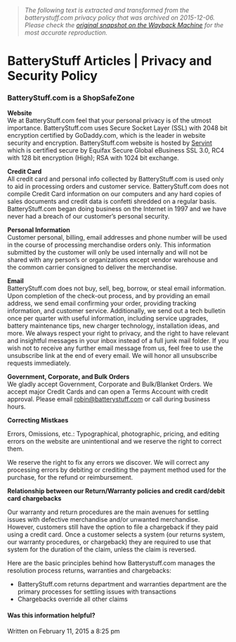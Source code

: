 > *The following text is extracted and transformed from the batterystuff.com privacy policy that was archived on 2015-12-06. Please check the [original snapshot on the Wayback Machine](https://web.archive.org/web/20151206104646id_/http%3A//www.batterystuff.com/kb/policies-and-procedures/privacy-and-security-guarantee.html) for the most accurate reproduction.*

# BatteryStuff Articles | Privacy and Security Policy

[](https://web.archive.org/images/knowledge-base/Privacy-Security-Policy.jpg)

### BatteryStuff.com is a ShopSafeZone

**Website**  
We at BatteryStuff.com feel that your personal privacy is of the utmost importance. BatteryStuff.com uses Secure Socket Layer (SSL) with 2048 bit encryption certified by GoDaddy.com, which is the leader in website security and encryption. BatteryStuff.com website is hosted by [Servint](https://www.servint.net/) which is certified secure by Equifax Secure Global eBusiness SSL 3.0, RC4 with 128 bit encryption (High); RSA with 1024 bit exchange.

**Credit Card**  
All credit card and personal info collected by BatteryStuff.com is used only to aid in processing orders and customer service. BatteryStuff.com does not compile Credit Card information on our computers and any hard copies of sales documents and credit data is confetti shredded on a regular basis. BatteryStuff.com began doing business on the Internet in 1997 and we have never had a breach of our customer’s personal security.

**Personal Information**  
Customer personal, billing, email addresses and phone number will be used in the course of processing merchandise orders only. This information submitted by the customer will only be used internally and will not be shared with any person’s or organizations except vendor warehouse and the common carrier consigned to deliver the merchandise.

**Email**  
BatteryStuff.com does not buy, sell, beg, borrow, or steal email information. Upon completion of the check-out process, and by providing an email address, we send email confirming your order, providing tracking information, and customer service. Additionally, we send out a tech bulletin once per quarter with useful information, including service upgrades, battery maintenance tips, new charger technology, installation ideas, and more. We always respect your right to privacy, and the right to have relevant and insightful messages in your inbox instead of a full junk mail folder. If you wish not to receive any further email message from us, feel free to use the unsubscribe link at the end of every email. We will honor all unsubscribe requests immediately.

**Government, Corporate, and Bulk Orders**  
We gladly accept Government, Corporate and Bulk/Blanket Orders. We accept major Credit Cards and can open a Terms Account with credit approval. Please email [robin@batterystuff.com](mailto:robin@batterystuff.com) or call during business hours.

**Correcting Mistkaes**

Errors, Omissions, etc.: Typographical, photographic, pricing, and editing errors on the website are unintentional and we reserve the right to correct them.

We reserve the right to fix any errors we discover. We will correct any processing errors by debiting or crediting the payment method used for the purchase, for the refund or reimbursement.

**Relationship between our Return/Warranty policies and credit card/debit card chargebacks**

Our warranty and return procedures are the main avenues for settling issues with defective merchandise and/or unwanted merchandise. However, customers still have the option to file a chargeback if they paid using a credit card. Once a customer selects a system (our returns system, our warranty procedures, or chargeback) they are required to use that system for the duration of the claim, unless the claim is reversed.

Here are the basic principles behind how Batterystuff.com manages the resolution process returns, warranties and chargebacks:

  * BatteryStuff.com returns department and warranties department are the primary processes for settling issues with transactions
  * Chargebacks override all other claims



#### Was this information helpful?

  


Written on February 11, 2015 a 8:25 pm 
